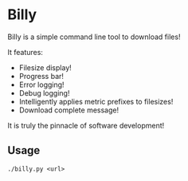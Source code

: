 # Billy

Billy is a simple command line tool to download files!

It features:
- Filesize display!
- Progress bar!
- Error logging!
- Debug logging!
- Intelligently applies metric prefixes to filesizes!
- Download complete message!

It is truly the pinnacle of software development!

## Usage

```./billy.py <url>```
